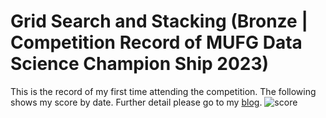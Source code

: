 # Grid Search and Stacking (Bronze | Competition Record of MUFG Data Science Champion Ship 2023)
This is the record of my first time attending the competition. The following shows my score by date. Further detail please go to my [blog](https://mao-blog.vercel.app/ML_3).
![score]("三菱UFJ/score_by_date.png")
